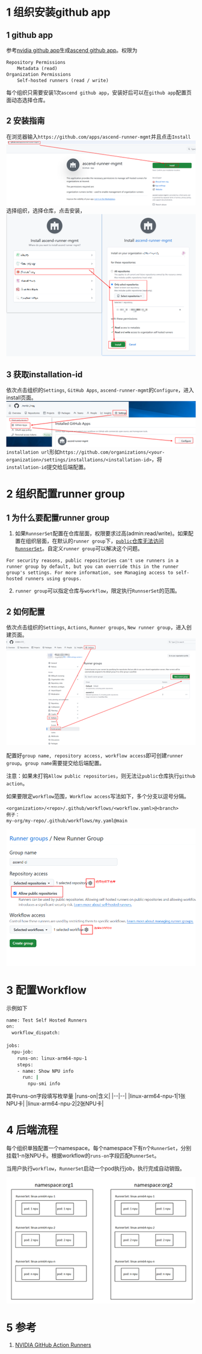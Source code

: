 # 1 组织安装github app
## 1 github app
参考[nvidia github app](https://github.com/apps/nvidia-runner-mgmt/)生成[ascend github app](https://github.com/apps/ascend-runner-mgmt)。权限为
```
Repository Permissions
    Metadata (read)
Organization Permissions
    Self-hosted runners (read / write)
```
每个组织只需要安装1次`ascend github app`，安装好后可以在`github app`配置页面动态选择仓库。
## 2 安装指南
在浏览器输入`https://github.com/apps/ascend-runner-mgmt`并且点击`Install`
![alt text](assets/使用说明文档/image-3.png)
选择组织，选择仓库，点击安装，
![alt text](assets/使用说明文档/image-5.png)

## 3 获取installation-id
依次点击组织的`Settings`, `GitHub Apps`, `ascend-runner-mgmt`的`Configure`，进入install页面。
![alt text](assets/使用说明文档/image-7.png)
`installation url`形如`https://github.com/organizations/<your-organization>/settings/installations/<installation-id>`，将`installation-id`提交给后端配置。

# 2 组织配置runner group
## 1 为什么要配置runner group
1. 如果`RunnserSet`配置在仓库层面，权限要求过高(admin:read/write)。如果配置在组织层面，在默认的`runner group`下，[`public`仓库无法访问`RunnserSet`](https://docs.github.com/en/actions/hosting-your-own-runners/managing-self-hosted-runners/adding-self-hosted-runners
)。自定义`runner group`可以解决这个问题。
```
For security reasons, public repositories can't use runners in a runner group by default, but you can override this in the runner group's settings. For more information, see Managing access to self-hosted runners using groups.
```
2. `runner group`可以指定仓库与`workflow`，限定执行`RunnserSet`的范围。
## 2 如何配置
依次点击组织的`Settings`, `Actions`, `Runner groups`, `New runner group`，进入创建页面。
![alt text](assets/使用说明文档/image-8.png)

配置好`group name, repository access, workflow access`即可创建`runner group`。`group name`需要提交给后端配置。

注意：如果未打钩`Allow public repositories`，则无法让`public`仓库执行`github action`。

如果要限定`workflow`范围，`Workflow access`写法如下，多个分支以逗号分隔。
```text
<organization>/<repo>/.github/workflows/<workflow.yaml>@<branch>
例子：
my-org/my-repo/.github/workflows/my.yaml@main
```
![alt text](assets/使用说明文档/image-2.png)

# 3 配置Workflow
示例如下
```bash
name: Test Self Hosted Runners
on:
  workflow_dispatch:

jobs:
  npu-job:
    runs-on: linux-arm64-npu-1
    steps:
    - name: Show NPU info
      run: |
        npu-smi info
```
其中runs-on字段填写枚举量
|runs-on|含义|
|--|--|
|linux-arm64-npu-1|1张NPU卡|
|linux-arm64-npu-2|2张NPU卡|

# 4 后端流程
每个组织单独配置一个namespace。每个namespace下有n个`RunnerSet`，分别挂载1-n张NPU卡。根据workflow的`runs-on`字段匹配`RunnerSet`。

当用户执行`workflow`，`RunnerSet`启动一个pod执行job，执行完成自动销毁。

![alt text](assets/使用说明文档/image-10.png)

# 5 参考
1. [NVIDIA GitHub Action Runners](https://docs.gha-runners.nvidia.com/)










